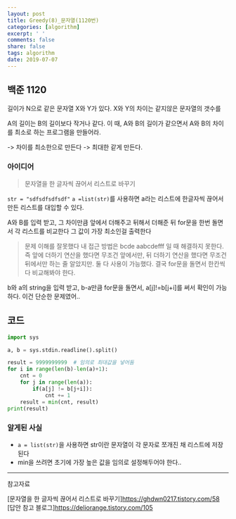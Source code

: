 ```yaml
---
layout: post
title: Greedy(8)_문자열(1120번)
categories: [algorithm]
excerpt: ' '
comments: false
share: false
tags: algorithm
date: 2019-07-07
---
```


## 백준 1120

길이가 N으로 같은 문자열 X와 Y가 있다.
X와 Y의 차이는 같지않은 문자열의 갯수를

A의 길이는 B의 길이보다 작거나 같다.
이 때, A와 B의 길이가 같으면서 A와 B의 차이를 최소로 하는 프로그램을 만들어라.

-> 차이를 최소한으로 만든다 -> 최대한 같게 만든다.

### 아이디어

> 문자열을 한 글자씩 끊어서 리스트로 바꾸기

`str = "sdfsdfsdfsdf"`
`a =list(str)`를 사용하면 a라는 리스트에 한글자씩 끊어서 만든 리스트를 대입할 수 있다.

A와 B를 입력 받고,
그 차이만큼 앞에서 더해주고 뒤해서 더해준 뒤
for문을 한번 돌면서 각 리스트를 비교한다
그 값이 가장 최소인걸 출력한다

> 문제 이해를 잘못했다 내 접근 방법은
> bcde aabcdefff 일 때 해결하지 못한다.
> 즉 앞에 더하기 연산을 했다면 무조건 앞에서만,
> 뒤 더하기 연산을 했다면 무조건 뒤에서만 하는 줄 알았지만. 둘 다 사용이 가능했다.
> 결국 for문을 돌면서 한칸씩 다 비교해봐야 한다.

b와 a의 string을 입력 받고,
b-a만큼 for문을 돌면서,
a[j]!=b[j+i]를 써서 확인이 가능하다.
이건 단순한 문제였어..

## 코드

```python
import sys

a, b = sys.stdin.readline().split()

result = 9999999999  # 임의로 최대값을 넣어둠
for i in range(len(b)-len(a)+1):
    cnt = 0
    for j in range(len(a)):
        if(a[j] != b[j+i]):
            cnt += 1
    result = min(cnt, result)
print(result)

```

### 알게된 사실

- `a = list(str)`을 사용하면 str이란 문자열이 각 문자로 쪼개진 채 리스트에 저장된다
- min을 쓰려면 초기에 가장 높은 값을 임의로 설정해두어야 한다..

---

참고자료

[문자열을 한 글자씩 끊어서 리스트로 바꾸기]<https://ghdwn0217.tistory.com/58>
[답안 참고 블로그]<https://deliorange.tistory.com/105>
